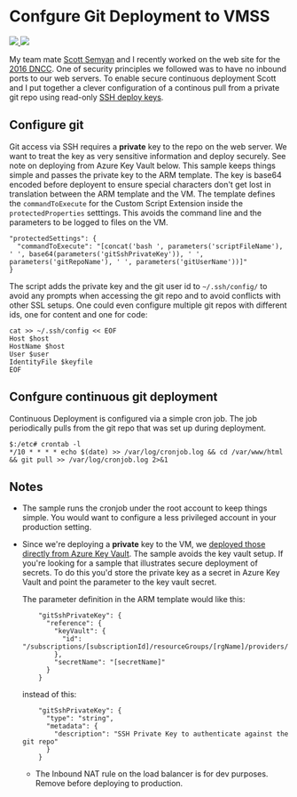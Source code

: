# Confgure Git Deployment to VMSS 

<a href="https://portal.azure.com/#create/Microsoft.Template/uri/https%3A%2F%2Fraw.githubusercontent.com%2FAzure%2Fazure-quickstart-templates%2Fmaster%2F201-vmss-ubuntu-web-gitpull%2Fazuredeploy.json" target="_blank">
<img src="http://azuredeploy.net/deploybutton.png"/>
</a>
<a href="http://armviz.io/#/?load=https%3A%2F%2Fraw.githubusercontent.com%2FAzure%2Fazure-quickstart-templates%2Fmaster%2F201-vmss-ubuntu-web-gitpull%2Fazuredeploy.json" target="_blank">
<img src="http://armviz.io/visualizebutton.png"/>
</a>

My team mate [Scott Semyan](http://github.com//ssemyan) and I recently worked on the web site for the [2016 DNCC](http://demconvention.com).
One of security principles we followed was to have no inbound ports to our web servers. 
To enable secure continuous deployment Scott and I put together a clever configuration of a continous pull from a private git repo using read-only [SSH deploy keys](https://gist.github.com/zhujunsan/a0becf82ade50ed06115). 

## Configure git
Git access via SSH requires a **private** key to the repo on the web server. We want to treat the key as very sensitive information and deploy securely. See note on deploying from Azure Key Vault below.
This sample keeps things simple and passes the private key to the ARM template. The key is base64 encoded before deployent to ensure special characters don't get lost in translation between the ARM template and the VM.
The template defines the ```commandToExecute``` for the Custom Script Extension inside the ```protectedProperties``` setttings.
This avoids the command line and the parameters to be logged to files on the VM.

```
"protectedSettings": {
  "commandToExecute": "[concat('bash ', parameters('scriptFileName'), ' ', base64(parameters('gitSshPrivateKey')), ' ', parameters('gitRepoName'), ' ', parameters('gitUserName'))]"
}
``` 

The script adds the private key and the git user id to ```~/.ssh/config/``` to avoid any prompts when accessing the git repo and to avoid conflicts with other SSL setups. 
One could even configure multiple git repos with different ids, one for content and one for code:
```
cat >> ~/.ssh/config << EOF
Host $host
HostName $host
User $user
IdentityFile $keyfile
EOF
```

## Confgure continuous git deployment
Continuous Deployment is configured via a simple cron job. The job periodically pulls from the git repo that was set up during deployment.

```
$:/etc# crontab -l
*/10 * * * * echo $(date) >> /var/log/cronjob.log && cd /var/www/html && git pull >> /var/log/cronjob.log 2>&1
```

## Notes
* The sample runs the cronjob under the root account to keep things simple. You would want to configure a less privileged account in your production setting. 

* Since we're deploying a **private** key to the VM, we [deployed those directly from Azure Key Vault](https://azure.microsoft.com/en-us/documentation/articles/resource-manager-keyvault-parameter/). The sample avoids the key vault setup. 
If you're looking for a sample that illustrates secure deployment of secrets. To do this you'd store the private key as a secret in Azure Key Vault and point the parameter to the key vault secret.

    The parameter definition in the ARM template would like this:
  ```
      "gitSshPrivateKey": {
        "reference": {
          "keyVault": {
            "id": "/subscriptions/[subscriptionId]/resourceGroups/[rgName]/providers/Microsoft.KeyVault/vaults/[keyVaultName]"
          },
          "secretName": "[secretName]"
        }
      }
  ```
  instead of this:

  ```
      "gitSshPrivateKey": {
        "type": "string",
        "metadata": {
          "description": "SSH Private Key to authenticate against the git repo"
        }
      }
  ```
  * The Inbound NAT rule on the load balancer is for dev purposes. Remove before deploying to production.

